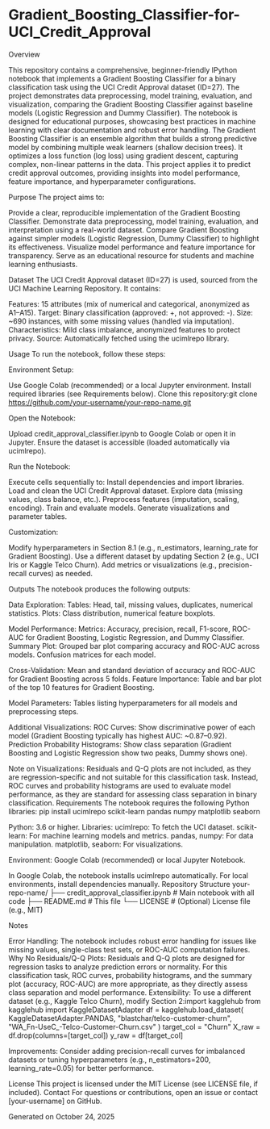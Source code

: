 # Gradient_Boosting_Classifier-for-UCI_Credit_Approval

Overview

This repository contains a comprehensive, beginner-friendly IPython notebook that implements a Gradient Boosting Classifier for a binary classification task using the UCI Credit Approval dataset (ID=27). The project demonstrates data preprocessing, model training, evaluation, and visualization, comparing the Gradient Boosting Classifier against baseline models (Logistic Regression and Dummy Classifier). The notebook is designed for educational purposes, showcasing best practices in machine learning with clear documentation and robust error handling.
The Gradient Boosting Classifier is an ensemble algorithm that builds a strong predictive model by combining multiple weak learners (shallow decision trees). It optimizes a loss function (log loss) using gradient descent, capturing complex, non-linear patterns in the data. This project applies it to predict credit approval outcomes, providing insights into model performance, feature importance, and hyperparameter configurations.

Purpose
The project aims to:

Provide a clear, reproducible implementation of the Gradient Boosting Classifier.
Demonstrate data preprocessing, model training, evaluation, and interpretation using a real-world dataset.
Compare Gradient Boosting against simpler models (Logistic Regression, Dummy Classifier) to highlight its effectiveness.
Visualize model performance and feature importance for transparency.
Serve as an educational resource for students and machine learning enthusiasts.

Dataset
The UCI Credit Approval dataset (ID=27) is used, sourced from the UCI Machine Learning Repository. It contains:

Features: 15 attributes (mix of numerical and categorical, anonymized as A1–A15).
Target: Binary classification (approved: +, not approved: -).
Size: ~690 instances, with some missing values (handled via imputation).
Characteristics: Mild class imbalance, anonymized features to protect privacy.
Source: Automatically fetched using the ucimlrepo library.

Usage
To run the notebook, follow these steps:

Environment Setup:

Use Google Colab (recommended) or a local Jupyter environment.
Install required libraries (see Requirements below).
Clone this repository:git clone https://github.com/your-username/your-repo-name.git




Open the Notebook:

Upload credit_approval_classifier.ipynb to Google Colab or open it in Jupyter.
Ensure the dataset is accessible (loaded automatically via ucimlrepo).


Run the Notebook:

Execute cells sequentially to:
Install dependencies and import libraries.
Load and clean the UCI Credit Approval dataset.
Explore data (missing values, class balance, etc.).
Preprocess features (imputation, scaling, encoding).
Train and evaluate models.
Generate visualizations and parameter tables.




Customization:

Modify hyperparameters in Section 8.1 (e.g., n_estimators, learning_rate for Gradient Boosting).
Use a different dataset by updating Section 2 (e.g., UCI Iris or Kaggle Telco Churn).
Add metrics or visualizations (e.g., precision-recall curves) as needed.



Outputs
The notebook produces the following outputs:

Data Exploration:
Tables: Head, tail, missing values, duplicates, numerical statistics.
Plots: Class distribution, numerical feature boxplots.


Model Performance:
Metrics: Accuracy, precision, recall, F1-score, ROC-AUC for Gradient Boosting, Logistic Regression, and Dummy Classifier.
Summary Plot: Grouped bar plot comparing accuracy and ROC-AUC across models.
Confusion matrices for each model.


Cross-Validation: Mean and standard deviation of accuracy and ROC-AUC for Gradient Boosting across 5 folds.
Feature Importance:
Table and bar plot of the top 10 features for Gradient Boosting.


Model Parameters:
Tables listing hyperparameters for all models and preprocessing steps.


Additional Visualizations:
ROC Curves: Show discriminative power of each model (Gradient Boosting typically has highest AUC: ~0.87–0.92).
Prediction Probability Histograms: Show class separation (Gradient Boosting and Logistic Regression show two peaks, Dummy shows one).



Note on Visualizations: Residuals and Q-Q plots are not included, as they are regression-specific and not suitable for this classification task. Instead, ROC curves and probability histograms are used to evaluate model performance, as they are standard for assessing class separation in binary classification.
Requirements
The notebook requires the following Python libraries:
pip install ucimlrepo scikit-learn pandas numpy matplotlib seaborn


Python: 3.6 or higher.
Libraries:
ucimlrepo: To fetch the UCI dataset.
scikit-learn: For machine learning models and metrics.
pandas, numpy: For data manipulation.
matplotlib, seaborn: For visualizations.


Environment: Google Colab (recommended) or local Jupyter Notebook.

In Google Colab, the notebook installs ucimlrepo automatically. For local environments, install dependencies manually.
Repository Structure
your-repo-name/
├── credit_approval_classifier.ipynb  # Main notebook with all code
├── README.md                        # This file
└── LICENSE                          # (Optional) License file (e.g., MIT)

Notes

Error Handling: The notebook includes robust error handling for issues like missing values, single-class test sets, or ROC-AUC computation failures.
Why No Residuals/Q-Q Plots: Residuals and Q-Q plots are designed for regression tasks to analyze prediction errors or normality. For this classification task, ROC curves, probability histograms, and the summary plot (accuracy, ROC-AUC) are more appropriate, as they directly assess class separation and model performance.
Extensibility: To use a different dataset (e.g., Kaggle Telco Churn), modify Section 2:import kagglehub
from kagglehub import KaggleDatasetAdapter
df = kagglehub.load_dataset(
    KaggleDatasetAdapter.PANDAS,
    "blastchar/telco-customer-churn",
    "WA_Fn-UseC_-Telco-Customer-Churn.csv"
)
target_col = "Churn"
X_raw = df.drop(columns=[target_col])
y_raw = df[target_col]


Improvements: Consider adding precision-recall curves for imbalanced datasets or tuning hyperparameters (e.g., n_estimators=200, learning_rate=0.05) for better performance.

License
This project is licensed under the MIT License (see LICENSE file, if included).
Contact
For questions or contributions, open an issue or contact [your-username] on GitHub.

Generated on October 24, 2025
